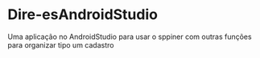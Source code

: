 # Dire-esAndroidStudio
Uma aplicação no AndroidStudio para usar o sppiner com outras funções para organizar tipo um cadastro
